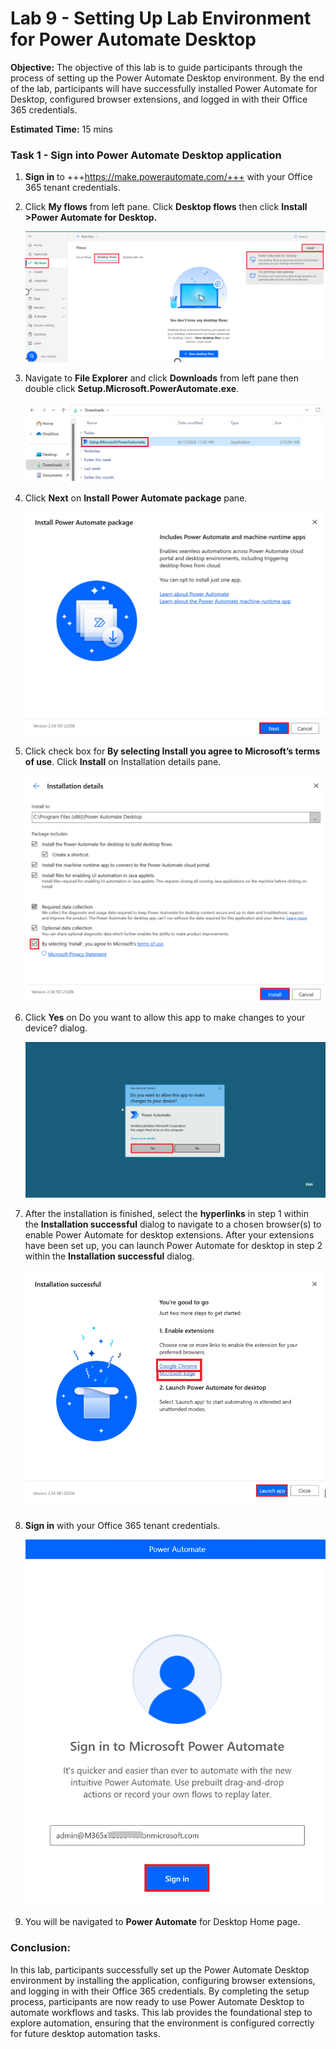 # Lab 9 - Setting Up Lab Environment for Power Automate Desktop 

**Objective:** The objective of this lab is to guide participants
through the process of setting up the Power Automate Desktop
environment. By the end of the lab, participants will have successfully
installed Power Automate for Desktop, configured browser extensions, and
logged in with their Office 365 credentials.

**Estimated Time:** 15 mins

### Task 1 - Sign into Power Automate Desktop application

1.  **Sign in** to +++https://make.powerautomate.com/+++ with your Office
    365 tenant credentials.

2.  Click **My flows** from left pane. Click **Desktop flows** then
    click **Install \>Power Automate for Desktop.**

    ![](./media/image1.png)

3.  Navigate to **File Explorer** and click **Downloads** from left pane
    then double click **Setup.Microsoft.PowerAutomate.exe**.

    ![](./media/image2.png)


4.  Click **Next** on **Install Power Automate package** pane.

    ![](./media/image3.png)


5.  Click check box for **By selecting Install you agree to Microsoft’s
    terms of use**. Click **Install** on Installation details pane.

    ![](./media/image4.png)


6.  Click **Yes** on Do you want to allow this app to make changes to
    your device? dialog.

    ![](./media/image5.png)


7.  After the installation is finished, select the **hyperlinks** in
    step 1 within the **Installation successful** dialog to navigate to
    a chosen browser(s) to enable Power Automate for desktop extensions.
    After your extensions have been set up, you can launch Power
    Automate for desktop in step 2 within the **Installation
    successful** dialog.

    ![](./media/image6.png)


8.  **Sign in** with your Office 365 tenant credentials.

    ![](./media/image7.png)


9.  You will be navigated to **Power Automate** for Desktop Home page.

### Conclusion:

In this lab, participants successfully set up the Power
Automate Desktop environment by installing the application, configuring
browser extensions, and logging in with their Office 365 credentials. By
completing the setup process, participants are now ready to use Power
Automate Desktop to automate workflows and tasks. This lab provides the
foundational step to explore automation, ensuring that the environment
is configured correctly for future desktop automation tasks.
